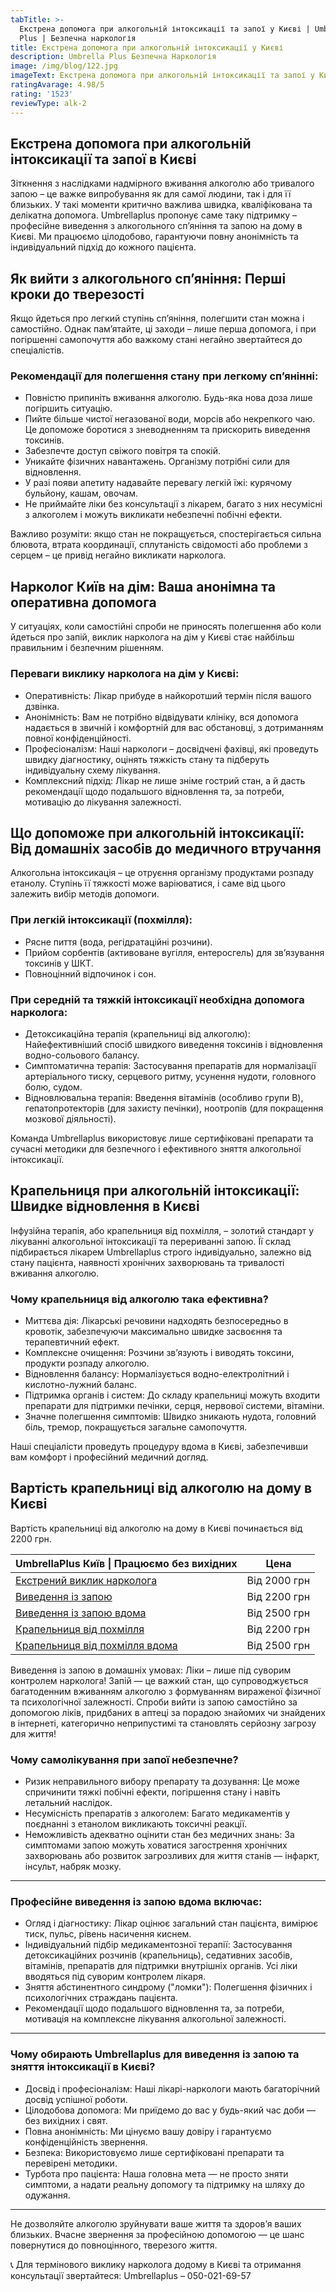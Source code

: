 ```yaml
---
tabTitle: >-
  Екстрена допомога при алкогольній інтоксикації та запої у Києві | Umbrella
  Plus | Безпечна наркологія
title: Екстрена допомога при алкогольній інтоксикації у Києві
description: Umbrella Plus Безпечна Наркологія
image: /img/blog/122.jpg
imageText: Екстрена допомога при алкогольній інтоксикації та запої у Києві
ratingAvarage: 4.98/5
rating: '1523'
reviewType: alk-2
---
```


## Екстрена допомога при алкогольній інтоксикації та запої в Києві

Зіткнення з наслідками надмірного вживання алкоголю або тривалого запою – це важке випробування як для самої людини, так і для її близьких. У такі моменти критично важлива швидка, кваліфікована та делікатна допомога. Umbrellaplus пропонує саме таку підтримку – професійне виведення з алкогольного сп’яніння та запою на дому в Києві. Ми працюємо цілодобово, гарантуючи повну анонімність та індивідуальний підхід до кожного пацієнта.

## Як вийти з алкогольного сп’яніння: Перші кроки до тверезості

Якщо йдеться про легкий ступінь сп’яніння, полегшити стан можна і самостійно. Однак пам’ятайте, ці заходи – лише перша допомога, і при погіршенні самопочуття або важкому стані негайно звертайтеся до спеціалістів.

### Рекомендації для полегшення стану при легкому сп’янінні:

* Повністю припиніть вживання алкоголю. Будь-яка нова доза лише погіршить ситуацію. 
* Пийте більше чистої негазованої води, морсів або некрепкого чаю. Це допоможе боротися з зневодненням та прискорить виведення токсинів. 
* Забезпечте доступ свіжого повітря та спокій. 
* Уникайте фізичних навантажень. Організму потрібні сили для відновлення. 
* У разі появи апетиту надавайте перевагу легкій їжі: курячому бульйону, кашам, овочам. 
* Не приймайте ліки без консультації з лікарем, багато з них несумісні з алкоголем і можуть викликати небезпечні побічні ефекти. 

Важливо розуміти: якщо стан не покращується, спостерігається сильна блювота, втрата координації, сплутаність свідомості або проблеми з серцем – це привід негайно викликати нарколога.

## Нарколог Київ на дім: Ваша анонімна та оперативна допомога

У ситуаціях, коли самостійні спроби не приносять полегшення або коли йдеться про запій, виклик нарколога на дім у Києві стає найбільш правильним і безпечним рішенням.

### Переваги виклику нарколога на дім у Києві:

* Оперативність: Лікар прибуде в найкоротший термін після вашого дзвінка. 
* Анонімність: Вам не потрібно відвідувати клініку, вся допомога надається в звичній і комфортній для вас обстановці, з дотриманням повної конфіденційності. 
* Професіоналізм: Наші наркологи – досвідчені фахівці, які проведуть швидку діагностику, оцінять тяжкість стану та підберуть індивідуальну схему лікування. 
* Комплексний підхід: Лікар не лише зніме гострий стан, а й дасть рекомендації щодо подальшого відновлення та, за потреби, мотивацію до лікування залежності. 

## Що допоможе при алкогольній інтоксикації: Від домашніх засобів до медичного втручання

Алкогольна інтоксикація – це отруєння організму продуктами розпаду етанолу. Ступінь її тяжкості може варіюватися, і саме від цього залежить вибір методів допомоги.

### При легкій інтоксикації (похмілля):

* Рясне пиття (вода, регідратаційні розчини). 
* Прийом сорбентів (активоване вугілля, ентеросгель) для зв’язування токсинів у ШКТ. 
* Повноцінний відпочинок і сон. 

### При середній та тяжкій інтоксикації необхідна допомога нарколога:

* Детоксикаційна терапія (крапельниці від алкоголю): Найефективніший спосіб швидкого виведення токсинів і відновлення водно-сольового балансу. 
* Симптоматична терапія: Застосування препаратів для нормалізації артеріального тиску, серцевого ритму, усунення нудоти, головного болю, судом. 
* Відновлювальна терапія: Введення вітамінів (особливо групи B), гепатопротекторів (для захисту печінки), ноотропів (для покращення мозкової діяльності). 

Команда Umbrellaplus використовує лише сертифіковані препарати та сучасні методики для безпечного і ефективного зняття алкогольної інтоксикації.

## Крапельниця при алкогольній інтоксикації: Швидке відновлення в Києві

Інфузійна терапія, або крапельниця від похмілля, – золотий стандарт у лікуванні алкогольної інтоксикації та перериванні запою. Її склад підбирається лікарем Umbrellaplus строго індивідуально, залежно від стану пацієнта, наявності хронічних захворювань та тривалості вживання алкоголю.

### Чому крапельниця від алкоголю така ефективна?

* Миттєва дія: Лікарські речовини надходять безпосередньо в кровотік, забезпечуючи максимально швидке засвоєння та терапевтичний ефект. 
* Комплексне очищення: Розчини зв’язують і виводять токсини, продукти розпаду алкоголю. 
* Відновлення балансу: Нормалізується водно-електролітний і кислотно-лужний баланс. 
* Підтримка органів і систем: До складу крапельниці можуть входити препарати для підтримки печінки, серця, нервової системи, вітаміни. 
* Значне полегшення симптомів: Швидко зникають нудота, головний біль, тремор, покращується загальне самопочуття. 

Наші спеціалісти проведуть процедуру вдома в Києві, забезпечивши вам комфорт і професійний медичний догляд.

## Вартість крапельниці від алкоголю на дому в Києві

Вартість крапельниці від алкоголю на дому в Києві починається від 2200 грн.

| UmbrellaPlus Київ \| Працюємо без вихідних                                                                | Цена         |
| --------------------------------------------------------------------------------------------------------- | ------------ |
| [Екстрений виклик нарколога](https://umbrella-plus.com.ua/uk/blog/narcolog-na-dom-kiev-ua/)               | Від 2000 грн |
| [Виведення із запою](https://umbrella-plus.com.ua/uk/kiev/vivod-iz-zapoia-kiev-ua/)                       | Від 2200 грн |
| [Виведення із запою вдома](https://umbrella-plus.com.ua/uk/kiev/vivod-iz-zapoia-na-domy-kiev-ua/)         | Від 2500 грн |
| [Крапельниця від похмілля](https://umbrella-plus.com.ua/uk/kiev/kapelnica_ot_alkogola_kiev/)              | Від 2200 грн |
| [Крапельниця від похмілля вдома](https://umbrella-plus.com.ua/uk/kiev/kapelnica_ot_alkogola_na_dom_kiev/) | Від 2500 грн |

Виведення із запою в домашніх умовах: Ліки – лише під суворим контролем нарколога!
 Запій — це важкий стан, що супроводжується багатоденним вживанням алкоголю з формуванням вираженої фізичної та психологічної залежності. Спроби вийти із запою самостійно за допомогою ліків, придбаних в аптеці за порадою знайомих чи знайдених в інтернеті, категорично неприпустимі та становлять серйозну загрозу для життя!

### Чому самолікування при запої небезпечне?

* Ризик неправильного вибору препарату та дозування: Це може спричинити тяжкі побічні ефекти, погіршення стану і навіть летальний наслідок. 
* Несумісність препаратів з алкоголем: Багато медикаментів у поєднанні з етанолом викликають токсичні реакції. 
* Неможливість адекватно оцінити стан без медичних знань: За симптомами запою можуть ховатися загострення хронічних захворювань або розвиток загрозливих для життя станів — інфаркт, інсульт, набряк мозку. 

***

### Професійне виведення із запою вдома включає:

* Огляд і діагностику: Лікар оцінює загальний стан пацієнта, вимірює тиск, пульс, рівень насичення киснем. 
* Індивідуальний підбір медикаментозної терапії: Застосування детоксикаційних розчинів (крапельниць), седативних засобів, вітамінів, препаратів для підтримки внутрішніх органів. Усі ліки вводяться під суворим контролем лікаря. 
* Зняття абстинентного синдрому ("ломки"): Полегшення фізичних і психологічних страждань пацієнта. 
* Рекомендації щодо подальшого відновлення та, за потреби, мотивація на комплексне лікування алкогольної залежності. 

***

### Чому обирають Umbrellaplus для виведення із запою та зняття інтоксикації в Києві?

* Досвід і професіоналізм: Наші лікарі-наркологи мають багаторічний досвід успішної роботи. 
* Цілодобова допомога: Ми приїдемо до вас у будь-який час доби — без вихідних і свят. 
* Повна анонімність: Ми цінуємо вашу довіру і гарантуємо конфіденційність звернення. 
* Безпека: Використовуємо лише сертифіковані препарати та перевірені методики. 
* Турбота про пацієнта: Наша головна мета — не просто зняти симптоми, а надати реальну допомогу та підтримку на шляху до одужання. 

***

Не дозволяйте алкоголю зруйнувати ваше життя та здоров’я ваших близьких.
 Вчасне звернення за професійною допомогою — це шанс повернутися до повноцінного, тверезого життя.

📞 Для термінового виклику нарколога додому в Києві та отримання консультації звертайтеся:
 Umbrellaplus – 050-021-69-57
